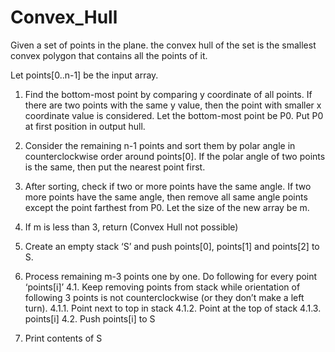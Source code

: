 # Convex_Hull

Given a set of points in the plane. the convex hull of the set is the smallest convex polygon that contains all the points of it.

Let points[0..n-1] be the input array.

1. Find the bottom-most point by comparing y coordinate of all points. If there are two points with the same y value, then the point with smaller x coordinate value is considered. Let the bottom-most point be P0. Put P0 at first position in output hull.

2. Consider the remaining n-1 points and sort them by polar angle in counterclockwise order around points[0]. If the polar angle of two points is the same, then put the nearest point first.

3. After sorting, check if two or more points have the same angle. If two more points have the same angle, then remove all same angle points except the point farthest from P0. Let the size of the new array be m.

4. If m is less than 3, return (Convex Hull not possible)

5. Create an empty stack ‘S’ and push points[0], points[1] and points[2] to S.

6. Process remaining m-3 points one by one. Do following for every point ‘points[i]’
        4.1. Keep removing points from stack while orientation of following 3 points is not counterclockwise (or they don’t make a left turn).
            4.1.1. Point next to top in stack
            4.1.2. Point at the top of stack 
            4.1.3. points[i]
         4.2. Push points[i] to S

5. Print contents of S
